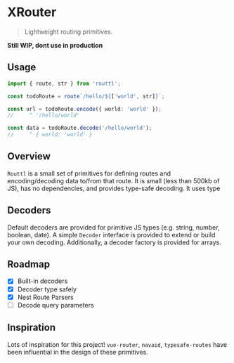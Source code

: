 # XRouter

> Lightweight routing primitives.

**Still WIP, dont use in production**

## Usage

```ts
import { route, str } from 'routtl';

const todoRoute = route`/hello/${['world', str]}`;

const url = todoRoute.encode({ world: 'world' });
//     ^ '/hello/world'

const data = todoRoute.decode('/hello/world');
//     ^ { world: 'world' }
```

## Overview

`Routtl` is a small set of primitives for defining routes and encoding/decoding data to/from that route. It is small (less than 500kb of JS), has no dependencies, and provides type-safe decoding. It uses type

## Decoders

Default decoders are provided for primitive JS types (e.g. string, number, boolean, date). A simple `Decoder` interface is provided to extend or build your own decoding. Additionally, a decoder factory is provided for arrays.

## Roadmap

- [x] Built-in decoders
- [x] Decoder type safely
- [x] Nest Route Parsers
- [ ] Decode query parameters

## Inspiration

Lots of inspiration for this project! `vue-router`, `navaid`, `typesafe-routes` have been influential in the design of these primitives.
